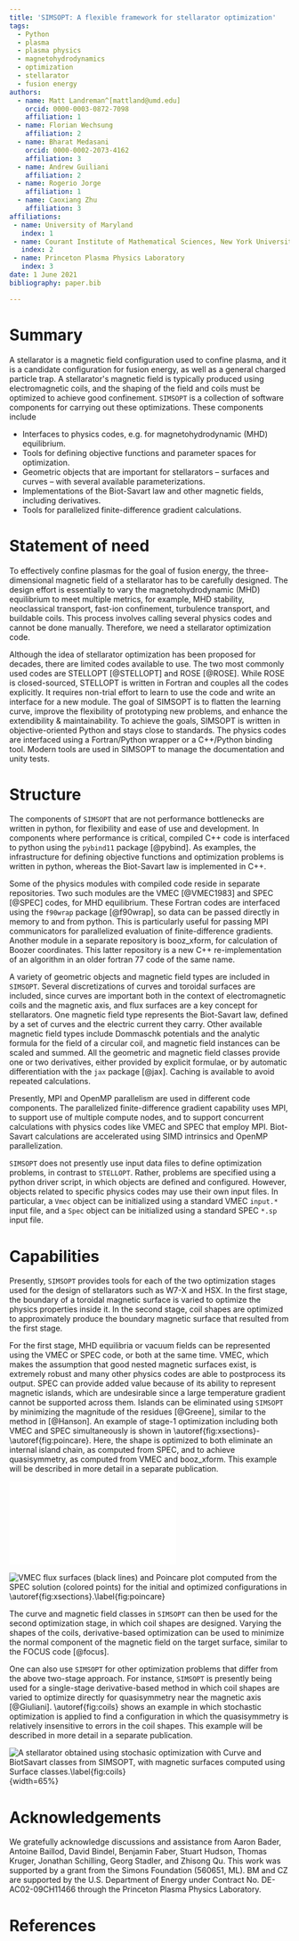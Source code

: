 ```yaml
---
title: 'SIMSOPT: A flexible framework for stellarator optimization'
tags:
  - Python
  - plasma
  - plasma physics
  - magnetohydrodynamics
  - optimization
  - stellarator
  - fusion energy
authors:
  - name: Matt Landreman^[mattland@umd.edu]
    orcid: 0000-0003-0872-7098
    affiliation: 1
  - name: Florian Wechsung
    affiliation: 2
  - name: Bharat Medasani
    orcid: 0000-0002-2073-4162
    affiliation: 3
  - name: Andrew Guiliani
    affiliation: 2
  - name: Rogerio Jorge
    affiliation: 1
  - name: Caoxiang Zhu
    affiliation: 3
affiliations:
 - name: University of Maryland 
   index: 1
 - name: Courant Institute of Mathematical Sciences, New York University
   index: 2
 - name: Princeton Plasma Physics Laboratory
   index: 3
date: 1 June 2021
bibliography: paper.bib

---
```


# Summary

[//]: # (JOSS guidelines: A summary describing the high-level functionality and purpose of the software for a diverse, non-specialist audience.)

A stellarator is a magnetic field configuration used to confine
plasma, and it is a candidate configuration for fusion energy, as well
as a general charged particle trap.  A stellarator's magnetic field is
typically produced using electromagnetic coils, and the shaping of the
field and coils must be optimized to achieve good confinement.
`SIMSOPT` is a collection of software components for carrying out these
optimizations.  These components include

- Interfaces to physics codes, e.g. for magnetohydrodynamic (MHD) equilibrium.
- Tools for defining objective functions and parameter spaces for optimization.
- Geometric objects that are important for stellarators – surfaces and curves – with several available parameterizations.
- Implementations of the Biot-Savart law and other magnetic fields, including derivatives.
- Tools for parallelized finite-difference gradient calculations.




# Statement of need

[//]: # (Should include references "to other software addressing related needs.")

To effectively confine plasmas for the goal of fusion energy, 
the three-dimensional magnetic field of a stellarator has to be carefully designed.
The design effort is essentially to vary the magnetohydrodynamic (MHD) 
equilibrium to meet multiple metrics, for example, MHD stability, 
neoclassical transport, fast-ion confinement, turbulence transport, and buildable coils. 
This process involves calling several physics codes and cannot be done manually. 
Therefore, we need a stellarator optimization code.

Although the idea of stellarator optimization has been proposed for decades, 
there are limited codes available to use. 
The two most commonly used codes are STELLOPT [@STELLOPT] and ROSE [@ROSE]. 
While ROSE is closed-sourced, STELLOPT is written in Fortran and couples all the codes explicitly. 
It requires non-trial effort to learn to use the code and write an interface for a new module. 
The goal of SIMSOPT is to flatten the learning curve, 
improve the flexibility of prototyping new problems, and enhance the extendibility & maintainability. 
To achieve the goals, SIMSOPT is written in objective-oriented Python and stays close to standards. 
The physics codes are interfaced using a Fortran/Python wrapper or a C++/Python binding tool. 
Modern tools are used in SIMSOPT to manage the documentation and unity tests.


# Structure

The components of `SIMSOPT` that are not performance bottlenecks are
written in python, for flexibility and ease of use and development.
In components where performance is critical, compiled C++ code is
interfaced to python using the `pybind11` package [@pybind].  As
examples, the infrastructure for defining objective functions and
optimization problems is written in python, whereas the Biot-Savart
law is implemented in C++.

Some of the physics modules with compiled code reside in separate
repositories. Two such modules are the VMEC [@VMEC1983] and SPEC
[@SPEC] codes, for MHD equilibrium. These Fortran codes are interfaced
using the `f90wrap` package [@f90wrap], so data can be passed directly
in memory to and from python.  This is particularly useful for passing
MPI communicators for parallelized evaluation of finite-difference
gradients.  Another module in a separate repository is booz_xform, for
calculation of Boozer coordinates.  This latter repository is a new
C++ re-implementation of an algorithm in an older fortran 77 code of
the same name.

A variety of geometric objects and magnetic field types are included
in `SIMSOPT`.  Several discretizations of curves and toroidal surfaces
are included, since curves are important both in the context of
electromagnetic coils and the magnetic axis, and flux surfaces are a
key concept for stellarators. One magnetic field type represents the
Biot-Savart law, defined by a set of curves and the electric current
they carry. Other available magnetic field types include Dommaschk
potentials and the analytic formula for the field of a circular coil,
and magnetic field instances can be scaled and summed. All the
geometric and magnetic field classes provide one or two derivatives,
either provided by explicit formulae, or by automatic differentiation
with the `jax` package [@jax].  Caching is available to avoid repeated
calculations.


Presently, MPI and OpenMP parallelism are used in different code
components.  The parallelized finite-difference gradient capability
uses MPI, to support use of multiple compute nodes, and to support
concurrent calculations with physics codes like VMEC and SPEC that
employ MPI. Biot-Savart calculations are accelerated using SIMD intrinsics
and OpenMP parallelization.

`SIMSOPT` does not presently use input data files to define optimization
problems, in contrast to `STELLOPT`. Rather, problems are specified
using a python driver script, in which objects are defined and
configured. However, objects related to specific physics codes may use
their own input files. In particular, a `Vmec` object can be
initialized using a standard VMEC `input.*` input file, and a `Spec`
object can be initialized using a standard SPEC `*.sp` input file.


# Capabilities

Presently, `SIMSOPT` provides tools for each of the two optimization
stages used for the design of stellarators such as W7-X and HSX.  In
the first stage, the boundary of a toroidal magnetic surface is varied
to optimize the physics properties inside it.  In the second stage,
coil shapes are optimized to approximately produce the boundary
magnetic surface that resulted from the first stage.

For the first stage, MHD equilibria or vacuum fields can be
represented using the VMEC or SPEC code, or both at the same time.
VMEC, which makes the assumption that good nested magnetic surfaces
exist, is extremely robust and many other physics codes are able to
postprocess its output.  SPEC can provide added value because of its
ability to represent magnetic islands, which are undesirable since a
large temperature gradient cannot be supported across them.  Islands
can be eliminated using `SIMSOPT` by minimizing the magnitude of the
residues [@Greene], similar to the method in [@Hanson].  An example of
stage-1 optimization including both VMEC and SPEC simultaneously is
shown in \autoref{fig:xsections}-\autoref{fig:poincare}. Here, the
shape is optimized to both eliminate an internal island chain, as
computed from SPEC, and to achieve quasisymmetry, as computed from
VMEC and booz_xform. This example will be described in more detail in
a separate publication.

![An example of stage-1 optimization using `SIMSOPT`, in which the
 shape of a toroidal boundary is optimized to eliminate magnetic
 islands and improve
 quasisymmetry.\label{fig:xsections}](20210530-01-014-combinedVmecSpecOpt_xsections.pdf)

![VMEC flux surfaces (black lines) and Poincare plot computed from the
 SPEC solution (colored points) for the initial and optimized
 configurations in
 \autoref{fig:xsections}.\label{fig:poincare}](20210530-01-014-combinedVmecSpecOpt_poincare.png)

The curve and magnetic field classes in `SIMSOPT` can then be used for
the second optimization stage, in which coil shapes are designed.
Varying the shapes of the coils, derivative-based optimization can be
used to minimize the normal component of the magnetic field on the
target surface, similar to the FOCUS code [@focus].

One can also use `SIMSOPT` for other optimization problems that differ
from the above two-stage approach.  For instance, `SIMSOPT` is
presently being used for a single-stage derivative-based method in
which coil shapes are varied to optimize directly for quasisymmetry
near the magnetic axis [@Giuliani]. \autoref{fig:coils} shows an
example in which stochastic optimization is applied to find a
configuration in which the quasisymmetry is relatively insensitive to
errors in the coil shapes.  This example will be described in more
detail in a separate publication.


![A stellarator obtained using stochasic optimization with `Curve` and
 `BiotSavart` classes from `SIMSOPT`, with magnetic surfaces computed
 using `Surface` classes.\label{fig:coils}](rt_angle.png){width=65%}





# Acknowledgements

We gratefully acknowledge discussions and assistance from
Aaron Bader,
Antoine Baillod,
David Bindel,
Benjamin Faber,
Stuart Hudson,
Thomas Kruger,
Jonathan Schilling,
Georg Stadler,
and
Zhisong Qu.
This work was supported by a grant from the Simons Foundation (560651,
ML).  BM and CZ are supported by the U.S. Department of Energy under
Contract No. DE-AC02-09CH11466 through the Princeton Plasma Physics
Laboratory.

# References
